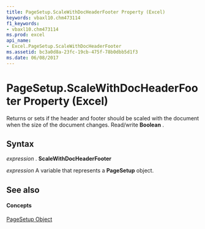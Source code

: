 ```yaml
---
title: PageSetup.ScaleWithDocHeaderFooter Property (Excel)
keywords: vbaxl10.chm473114
f1_keywords:
- vbaxl10.chm473114
ms.prod: excel
api_name:
- Excel.PageSetup.ScaleWithDocHeaderFooter
ms.assetid: bc3a0d8a-23fc-19cb-475f-78b0dbb5d1f3
ms.date: 06/08/2017
---
```



# PageSetup.ScaleWithDocHeaderFooter Property (Excel)

Returns or sets if the header and footer should be scaled with the document when the size of the document changes. Read/write **Boolean** .


## Syntax

 _expression_ . **ScaleWithDocHeaderFooter**

 _expression_ A variable that represents a **PageSetup** object.


## See also


#### Concepts


[PageSetup Object](pagesetup-object-excel.md)

